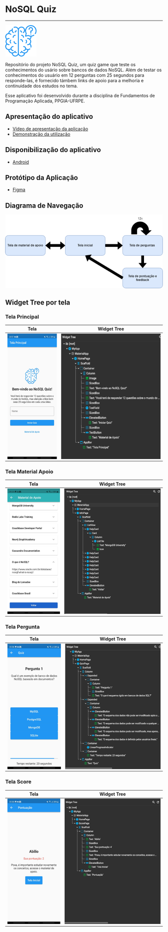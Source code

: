 # NoSQL Quiz

----

<img src="assets/logo.png" width="100" height="100" />



Repositório do projeto NoSQL Quiz, um quiz game que teste os conhecimentos do usário sobre bancos de dados NoSQL. 
Além de testar os conhecimentos do usuário em 12 perguntas com 25 segundos para responde-las, é fornecido támbem links de 
apoio para a melhoria e continuidade dos estudos no tema.

Esse aplicativo foi desenvolvido durante a disciplina de Fundamentos de Programação Aplicada, PPGIA-UFRPE.



## Apresentação do aplicativo

- [Vídeo de apresentação da aplicação](https://youtu.be/uF8G97XldMM)
- [Demonstração da utilização](https://youtu.be/Er3tL8nTt7o)

## Disponibilização do aplicativo

- [Android](https://play.google.com/store/apps/details?id=br.fpa_ufrpe.NoSQL_Quiz)

## Protótipo da Aplicação

- [Figma](https://www.figma.com/file/XaBg7WL8V7OvNwARrYgiU2/NoSQL-Quiz?type=design&node-id=0%3A1&mode=design&t=8shjS1L0hd6CDjt7-1)

## Diagrama de Navegação 

<img src="re/fluxograma_principal.png" />

## Widget Tree por tela

<h3>Tela Principal</h3>

|                          Tela                          |                     Widget Tree                  |
|:------------------------------------------------------:|:------------------------------------------------:|
| <img src="re/tela_principal.jpeg" height="400px" /> | <img src="re/tela_principal.PNG" height="400px" />|

<h3>Tela Material Apoio</h3>

|                          Tela                          |                     Widget Tree                  |
|:------------------------------------------------------:|:------------------------------------------------:|
| <img src="re/tela_material_apoio.jpeg" height="400px" /> | <img src="re/info_page.PNG" height="400px" />|

<h3>Tela Pergunta</h3>

|                          Tela                          |                     Widget Tree                  |
|:------------------------------------------------------:|:------------------------------------------------:|
| <img src="re/tela_pergunta.jpeg" height="400px" /> | <img src="re/quiz_page.PNG" height="400px" />|

<h3>Tela Score</h3>

|                          Tela                          |                     Widget Tree                  |
|:------------------------------------------------------:|:------------------------------------------------:|
| <img src="re/tela_score.jpeg" height="400px" /> | <img src="re/score_page.PNG" height="400px" />|

